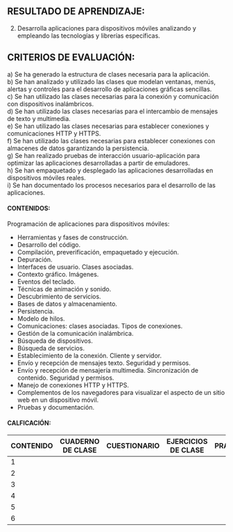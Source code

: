## RESULTADO DE APRENDIZAJE:
2. Desarrolla aplicaciones para dispositivos móviles analizando y empleando las tecnologías y librerías específicas.


## CRITERIOS DE EVALUACIÓN:
a) Se ha generado la estructura de clases necesaria para la aplicación.  
b) Se han analizado y utilizado las clases que modelan ventanas, menús, alertas y
controles para el desarrollo de aplicaciones gráficas sencillas.  
c) Se han utilizado las clases necesarias para la conexión y comunicación con
dispositivos inalámbricos.  
d) Se han utilizado las clases necesarias para el intercambio de mensajes de texto y
multimedia.  
e) Se han utilizado las clases necesarias para establecer conexiones y comunicaciones
HTTP y HTTPS.  
f) Se han utilizado las clases necesarias para establecer conexiones con almacenes
de datos garantizando la persistencia.  
g) Se han realizado pruebas de interacción usuario-aplicación para optimizar las
aplicaciones desarrolladas a partir de emuladores.  
h) Se han empaquetado y desplegado las aplicaciones desarrolladas en dispositivos
móviles reales.  
i) Se han documentado los procesos necesarios para el desarrollo de las
aplicaciones.  


#### CONTENIDOS:
Programación de aplicaciones para dispositivos móviles:
- Herramientas y fases de construcción.
- Desarrollo del código.
- Compilación, preverificación, empaquetado y ejecución.
- Depuración.
- Interfaces de usuario. Clases asociadas.
- Contexto gráfico. Imágenes.
- Eventos del teclado.
- Técnicas de animación y sonido.
- Descubrimiento de servicios.
- Bases de datos y almacenamiento.
- Persistencia.
- Modelo de hilos.
- Comunicaciones: clases asociadas. Tipos de conexiones.
- Gestión de la comunicación inalámbrica.
- Búsqueda de dispositivos.
- Búsqueda de servicios.
- Establecimiento de la conexión. Cliente y servidor.
- Envío y recepción de mensajes texto. Seguridad y permisos.
- Envío y recepción de mensajería multimedia. Sincronización de
contenido. Seguridad y permisos.
- Manejo de conexiones HTTP y HTTPS.
- Complementos de los navegadores para visualizar el aspecto de un
sitio web en un dispositivo móvil.
- Pruebas y documentación. 


#### CALFICACIÓN:
|CONTENIDO| CUADERNO DE CLASE | CUESTIONARIO | EJERCICIOS DE CLASE | PRÁCTICAS |
|--|--|--| -- | -- |
|1|  |  |  |  |
|2|  |  |  |  |
|3|  |  |  |  |
|4|  |  |  |  |
|5|  |  |  |  |
|6|  |  |  |  |
